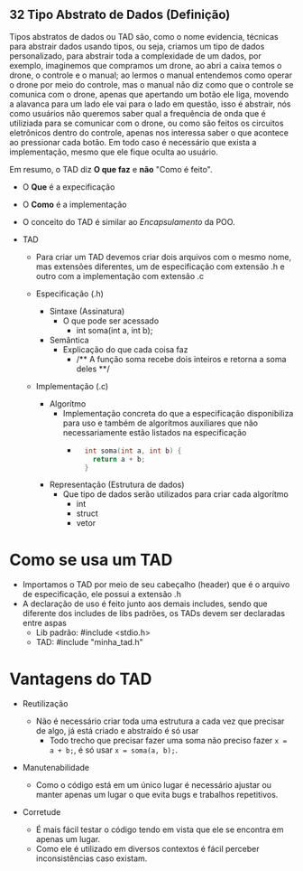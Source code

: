 ## 32 Tipo Abstrato de Dados (Definição)

Tipos abstratos de dados ou TAD são, como o nome evidencia, técnicas para abstrair dados usando tipos, ou seja, criamos um tipo de dados personalizado, para abstrair toda a complexidade de um dados, por exemplo, imaginemos que compramos um drone, ao abri a caixa temos o drone, o controle e o manual; ao lermos o manual entendemos como operar o drone por meio do controle, mas o manual não diz como que o controle se comunica com o drone, apenas que apertando um botão ele liga, movendo a alavanca para um lado ele vai para o lado em questão, isso é abstrair, nós como usuários não queremos saber qual a frequência de onda que é utiliziada para se comunicar com o drone, ou como são feitos os circuitos eletrônicos dentro do controle, apenas nos interessa saber o que acontece ao pressionar cada botão.
Em todo caso é necessário que exista a implementação, mesmo que ele fique oculta ao usuário.

Em resumo, o TAD diz **O que faz** e **não** "Como é feito".

- O **Que** é a expecificação
- O **Como** é a implementação

- O conceito do TAD é similar ao _Encapsulamento_ da POO.

- TAD

  - Para criar um TAD devemos criar dois arquivos com o mesmo nome, mas extensões diferentes, um de especificação com extensão .h e outro com a implementação com extensão .c

  - Especificação (.h)

    - Sintaxe (Assinatura)
      - O que pode ser acessado
        - int soma(int a, int b);
    - Semântica
      - Explicação do que cada coisa faz
        - /** A função soma recebe dois inteiros e retorna a soma deles **/

  - Implementação (.c)

    - Algorítmo
      - Implementação concreta do que a especificação disponibiliza para uso e também de algorítmos auxiliares que não necessariamente estão listados na especificação
        - ```c
            int soma(int a, int b) {
              return a + b;
            }
          ```
    - Representação (Estrutura de dados)
      - Que tipo de dados serão utilizados para criar cada algorítmo
        - int
        - struct
        - vetor

# Como se usa um TAD

- Importamos o TAD por meio de seu cabeçalho (header) que é o arquivo de especificação, ele possui a extensão .h
- A declaração de uso é feito junto aos demais includes, sendo que diferente dos includes de libs padrões, os TADs devem ser declaradas entre aspas
  - Lib padrão: #include <stdio.h>
  - TAD: #include "minha_tad.h"

# Vantagens do TAD

- Reutilização

  - Não é necessário criar toda uma estrutura a cada vez que precisar de algo, já está criado e abstraído é só usar
    - Todo trecho que precisar fazer uma soma não preciso fazer `x = a + b;`, é só usar `x = soma(a, b);`.

- Manutenabilidade

  - Como o código está em um único lugar é necessário ajustar ou manter apenas um lugar o que evita bugs e trabalhos repetitivos.

- Corretude
  - É mais fácil testar o código tendo em vista que ele se encontra em apenas um lugar.
  - Como ele é utilizado em diversos contextos é fácil perceber inconsistências caso existam.
